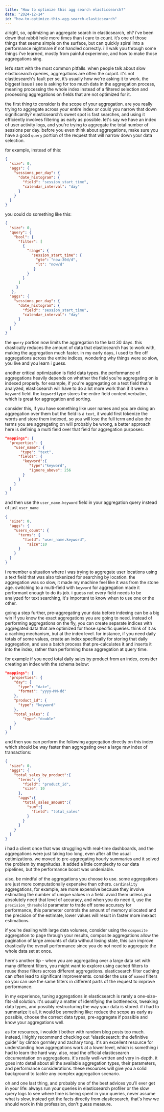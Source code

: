 ```yaml
---
title: "How to optimize this agg search elasticsearch?"
date: "2024-12-14"
id: "how-to-optimize-this-agg-search-elasticsearch"
---
```


alright, so, optimizing an aggregate search in elasticsearch, eh? i’ve been down that rabbit hole more times than i care to count. it’s one of those things that seems simple on the surface, but can quickly spiral into a performance nightmare if not handled correctly. i'll walk you through some things i've learned, mostly from painful experience, and how to make those aggregations sing.

let’s start with the most common pitfalls. when people talk about slow elasticsearch queries, aggregations are often the culprit. it's not elasticsearch's fault per se, it’s usually how we're asking it to work. the biggest issue i see is asking for too much data in the aggregation process, meaning processing the whole index instead of a filtered selection and processing aggregations on fields that are not optimized for it.

the first thing to consider is the scope of your aggregation. are you really trying to aggregate across your entire index or could you narrow that down significantly? elasticsearch’s sweet spot is fast searches, and using it efficiently involves filtering as early as possible. let's say we have an index of user activity logs, and you're trying to aggregate the total number of sessions per day. before you even think about aggregations, make sure you have a good `query` portion of the request that will narrow down your data selection.

for example, instead of this:

```json
{
  "size": 0,
  "aggs": {
    "sessions_per_day": {
      "date_histogram": {
        "field": "session_start_time",
        "calendar_interval": "day"
      }
    }
  }
}
```

you could do something like this:

```json
{
  "size": 0,
  "query": {
    "bool": {
      "filter": [
        {
          "range": {
            "session_start_time": {
              "gte": "now-30d/d",
              "lt": "now/d"
             }
          }
        }
      ]
     }
   },
  "aggs": {
    "sessions_per_day": {
      "date_histogram": {
        "field": "session_start_time",
        "calendar_interval": "day"
      }
    }
  }
}
```

the `query` portion now limits the aggregation to the last 30 days. this drastically reduces the amount of data that elasticsearch has to work with, making the aggregation much faster. in my early days, i used to fire off aggregations across the entire indices, wondering why things were so slow, you live and you learn i guess.

another critical optimization is field data types. the performance of aggregations heavily depends on whether the field you're aggregating on is indexed properly. for example, if you're aggregating on a text field that's analyzed, elasticsearch will have to do a lot more work than if it were a `keyword` field. the `keyword` type stores the entire field content verbatim, which is great for aggregation and sorting.

consider this, if you have something like user names and you are doing an aggregation over them but the field is a `text`, it would first tokenize the words and store them indexed, so you will lose the full term and also the terms you are aggregating on will probably be wrong, a better approach here is defining a multi field over that field for aggregation purposes:

```json
"mappings": {
  "properties": {
    "user_name": {
       "type": "text",
      "fields": {
        "keyword":{
           "type":"keyword",
           "ignore_above": 256
        }
      }
    }
  }
}
```

and then use the `user_name.keyword` field in your aggregation query instead of just `user_name`

```json
{
  "size": 0,
  "aggs": {
    "users_count": {
      "terms": {
        "field": "user_name.keyword",
          "size":10
      }
    }
  }
}
```

i remember a situation where i was trying to aggregate user locations using a text field that was also tokenized for searching by location. the aggregation was so slow, it made my machine feel like it was from the stone age. switching to a multi-field with `keyword` for aggregation made it performant enough to do its job. i guess not every field needs to be analyzed for text searching, it's important to know when to use one or the other.

going a step further, pre-aggregating your data before indexing can be a big win if you know the exact aggregations you are going to need. instead of performing aggregations on the fly, you can create separate indices with aggregated data that are optimized for those specific queries. think of it as a caching mechanism, but at the index level. for instance, if you need daily totals of some values, create an index specifically for storing that daily aggregation, and use a batch process that pre-calculates it and inserts it into the index, rather than performing those aggregation at query time.

for example if you need total daily sales by product from an index, consider creating an index with the schema below:

```json
"mappings": {
  "properties": {
    "day": {
      "type": "date",
      "format": "yyyy-MM-dd"
    },
    "product_id": {
      "type": "keyword"
    },
    "total_sales": {
        "type":"double"
    }
  }
}
```

and then you can perform the following aggregation directly on this index which should be way faster than aggregating over a large raw index of transactions:

```json
{
  "size": 0,
  "aggs": {
    "total_sales_by_product":{
      "terms": {
        "field": "product_id",
        "size": 10
      },
      "aggs":{
        "total_sales_amount":{
          "sum":{
            "field": "total_sales"
          }
        }
      }
    }
  }
}
```

i had a client once that was struggling with real-time dashboards, and the aggregations were just taking too long, even after all the usual optimizations. we moved to pre-aggregating hourly summaries and it solved the problem by magnitudes. it added a little complexity to our data pipelines, but the performance boost was undeniable.

also, be mindful of the aggregations you choose to use. some aggregations are just more computationally expensive than others. `cardinality` aggregations, for example, are more expensive because they involve estimating the number of unique values in a field. avoid them unless you absolutely need that level of accuracy, and when you do need it, use the `precision_threshold` parameter to trade off some accuracy for performance, this parameter controls the amount of memory allocated and the precision of the estimate, lower values will result in faster more inexact estimations.

if you're dealing with large data volumes, consider using the `composite` aggregation to page through your results, composite aggregations allow the pagination of large amounts of data without losing state, this can improve drastically the overall performance since you do not need to aggregate the whole data set at once.

here's another tip – when you are aggregating over a large data set with many different filters, you might want to explore using cached filters to reuse those filters across different aggregations. elasticsearch filter caching can often lead to significant improvements. consider the use of `named` filters so you can use the same filters in different parts of the request to improve performance.

in my experience, tuning aggregations in elasticsearch is rarely a one-size-fits-all solution. it's usually a matter of identifying the bottlenecks, tweaking data types, and possibly restructuring the way your data is stored. if i had to summarize it all, it would be something like: reduce the scope as early as possible, choose the correct data types, pre-aggregate if possible and know your aggregations well.

as for resources, i wouldn't bother with random blog posts too much. instead, i highly recommend checking out “elasticsearch: the definitive guide” by clinton gormley and zachary tong. it's an excellent resource for understanding how aggregations work at a lower level, which is something i had to learn the hard way. also, read the official elasticsearch documentation on aggregations. it's really well-written and very in-depth. it goes into detail about all the available aggregation types, their parameters, and performance considerations. these resources will give you a solid background to tackle any complex aggregation scenario.

oh and one last thing, and probably one of the best advices you'll ever get in your life: always run your queries in elasticsearch profiler or the slow query logs to see where time is being spent in your queries, never assume what is slow, instead get the facts directly from elasticsearch, that's how we should work in this profession, don't guess measure.
